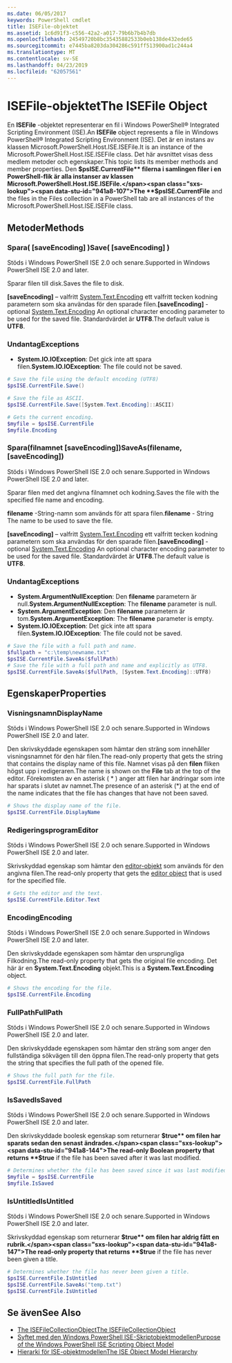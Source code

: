 ```yaml
---
ms.date: 06/05/2017
keywords: PowerShell cmdlet
title: ISEFile-objektet
ms.assetid: 1c6d91f3-c556-42a2-a017-79b6b7b4b7db
ms.openlocfilehash: 24549720b8bc35435882533b0eb138de432ede65
ms.sourcegitcommit: e7445ba8203da304286c591ff513900ad1c244a4
ms.translationtype: MT
ms.contentlocale: sv-SE
ms.lasthandoff: 04/23/2019
ms.locfileid: "62057561"
---
```

# <a name="the-isefile-object"></a><span data-ttu-id="941a8-103">ISEFile-objektet</span><span class="sxs-lookup"><span data-stu-id="941a8-103">The ISEFile Object</span></span>

<span data-ttu-id="941a8-104">En **ISEFile** -objektet representerar en fil i Windows PowerShell® Integrated Scripting Environment (ISE).</span><span class="sxs-lookup"><span data-stu-id="941a8-104">An **ISEFile** object represents a file in Windows PowerShell® Integrated Scripting Environment (ISE).</span></span> <span data-ttu-id="941a8-105">Det är en instans av klassen Microsoft.PowerShell.Host.ISE.ISEFile.</span><span class="sxs-lookup"><span data-stu-id="941a8-105">It is an instance of the Microsoft.PowerShell.Host.ISE.ISEFile class.</span></span> <span data-ttu-id="941a8-106">Det här avsnittet visas dess medlem metoder och egenskaper.</span><span class="sxs-lookup"><span data-stu-id="941a8-106">This topic lists its member methods and member properties.</span></span> <span data-ttu-id="941a8-107">Den **$psISE.CurrentFile** filerna i samlingen filer i en PowerShell-flik är alla instanser av klassen Microsoft.PowerShell.Host.ISE.ISEFile.</span><span class="sxs-lookup"><span data-stu-id="941a8-107">The **$psISE.CurrentFile** and the files in the Files collection in a PowerShell tab are all instances of the Microsoft.PowerShell.Host.ISE.ISEFile class.</span></span>

## <a name="methods"></a><span data-ttu-id="941a8-108">Metoder</span><span class="sxs-lookup"><span data-stu-id="941a8-108">Methods</span></span>

### <a name="save-saveencoding-"></a><span data-ttu-id="941a8-109">Spara\( \[saveEncoding\] \)</span><span class="sxs-lookup"><span data-stu-id="941a8-109">Save\( \[saveEncoding\] \)</span></span>

<span data-ttu-id="941a8-110">Stöds i Windows PowerShell ISE 2.0 och senare.</span><span class="sxs-lookup"><span data-stu-id="941a8-110">Supported in Windows PowerShell ISE 2.0 and later.</span></span>

<span data-ttu-id="941a8-111">Sparar filen till disk.</span><span class="sxs-lookup"><span data-stu-id="941a8-111">Saves the file to disk.</span></span>

<span data-ttu-id="941a8-112">**\[saveEncoding\]**  – valfritt [System.Text.Encoding](https://msdn.microsoft.com/library/system.text.encoding.aspx) ett valfritt tecken kodning parametern som ska användas för den sparade filen.</span><span class="sxs-lookup"><span data-stu-id="941a8-112">**\[saveEncoding\]** - optional [System.Text.Encoding](https://msdn.microsoft.com/library/system.text.encoding.aspx) An optional character encoding parameter to be used for the saved file.</span></span> <span data-ttu-id="941a8-113">Standardvärdet är **UTF8**.</span><span class="sxs-lookup"><span data-stu-id="941a8-113">The default value is **UTF8**.</span></span>

### <a name="exceptions"></a><span data-ttu-id="941a8-114">Undantag</span><span class="sxs-lookup"><span data-stu-id="941a8-114">Exceptions</span></span>

- <span data-ttu-id="941a8-115">**System.IO.IOException**: Det gick inte att spara filen.</span><span class="sxs-lookup"><span data-stu-id="941a8-115">**System.IO.IOException**: The file could not be saved.</span></span>

```powershell
# Save the file using the default encoding (UTF8)
$psISE.CurrentFile.Save()

# Save the file as ASCII.
$psISE.CurrentFile.Save([System.Text.Encoding]::ASCII)

# Gets the current encoding.
$myfile = $psISE.CurrentFile
$myfile.Encoding
```

### <a name="saveasfilename-saveencoding"></a><span data-ttu-id="941a8-116">Spara\(filnamnet \[saveEncoding\]\)</span><span class="sxs-lookup"><span data-stu-id="941a8-116">SaveAs\(filename, \[saveEncoding\]\)</span></span>

<span data-ttu-id="941a8-117">Stöds i Windows PowerShell ISE 2.0 och senare.</span><span class="sxs-lookup"><span data-stu-id="941a8-117">Supported in Windows PowerShell ISE 2.0 and later.</span></span>

<span data-ttu-id="941a8-118">Sparar filen med det angivna filnamnet och kodning.</span><span class="sxs-lookup"><span data-stu-id="941a8-118">Saves the file with the specified file name and encoding.</span></span>

<span data-ttu-id="941a8-119">**filename** -String-namn som används för att spara filen.</span><span class="sxs-lookup"><span data-stu-id="941a8-119">**filename** - String The name to be used to save the file.</span></span>

<span data-ttu-id="941a8-120">**\[saveEncoding\]**  – valfritt [System.Text.Encoding](https://msdn.microsoft.com/library/system.text.encoding.aspx) ett valfritt tecken kodning parametern som ska användas för den sparade filen.</span><span class="sxs-lookup"><span data-stu-id="941a8-120">**\[saveEncoding\]** - optional [System.Text.Encoding](https://msdn.microsoft.com/library/system.text.encoding.aspx) An optional character encoding parameter to be used for the saved file.</span></span> <span data-ttu-id="941a8-121">Standardvärdet är **UTF8**.</span><span class="sxs-lookup"><span data-stu-id="941a8-121">The default value is **UTF8**.</span></span>

### <a name="exceptions"></a><span data-ttu-id="941a8-122">Undantag</span><span class="sxs-lookup"><span data-stu-id="941a8-122">Exceptions</span></span>

- <span data-ttu-id="941a8-123">**System.ArgumentNullException**: Den **filename** parametern är null.</span><span class="sxs-lookup"><span data-stu-id="941a8-123">**System.ArgumentNullException**: The **filename** parameter is null.</span></span>
- <span data-ttu-id="941a8-124">**System.ArgumentException**: Den **filename** parametern är tom.</span><span class="sxs-lookup"><span data-stu-id="941a8-124">**System.ArgumentException**: The **filename** parameter is empty.</span></span>
- <span data-ttu-id="941a8-125">**System.IO.IOException**: Det gick inte att spara filen.</span><span class="sxs-lookup"><span data-stu-id="941a8-125">**System.IO.IOException**: The file could not be saved.</span></span>

```powershell
# Save the file with a full path and name.
$fullpath = "c:\temp\newname.txt"
$psISE.CurrentFile.SaveAs($fullPath)
# Save the file with a full path and name and explicitly as UTF8.
$psISE.CurrentFile.SaveAs($fullPath, [System.Text.Encoding]::UTF8)
```

## <a name="properties"></a><span data-ttu-id="941a8-126">Egenskaper</span><span class="sxs-lookup"><span data-stu-id="941a8-126">Properties</span></span>

### <a name="displayname"></a><span data-ttu-id="941a8-127">Visningsnamn</span><span class="sxs-lookup"><span data-stu-id="941a8-127">DisplayName</span></span>

<span data-ttu-id="941a8-128">Stöds i Windows PowerShell ISE 2.0 och senare.</span><span class="sxs-lookup"><span data-stu-id="941a8-128">Supported in Windows PowerShell ISE 2.0 and later.</span></span>

<span data-ttu-id="941a8-129">Den skrivskyddade egenskapen som hämtar den sträng som innehåller visningsnamnet för den här filen.</span><span class="sxs-lookup"><span data-stu-id="941a8-129">The read-only property that gets the string that contains the display name of this file.</span></span> <span data-ttu-id="941a8-130">Namnet visas på den **filen** fliken högst upp i redigeraren.</span><span class="sxs-lookup"><span data-stu-id="941a8-130">The name is shown on the **File** tab at the top of the editor.</span></span> <span data-ttu-id="941a8-131">Förekomsten av en asterisk \( \* \) anger att filen har ändringar som inte har sparats i slutet av namnet.</span><span class="sxs-lookup"><span data-stu-id="941a8-131">The presence of an asterisk \(\*\) at the end of the name indicates that the file has changes that have not been saved.</span></span>

```powershell
# Shows the display name of the file.
$psISE.CurrentFile.DisplayName
```

### <a name="editor"></a><span data-ttu-id="941a8-132">Redigeringsprogram</span><span class="sxs-lookup"><span data-stu-id="941a8-132">Editor</span></span>

<span data-ttu-id="941a8-133">Stöds i Windows PowerShell ISE 2.0 och senare.</span><span class="sxs-lookup"><span data-stu-id="941a8-133">Supported in Windows PowerShell ISE 2.0 and later.</span></span>

<span data-ttu-id="941a8-134">Skrivskyddad egenskap som hämtar den [editor-objekt](The-ISEEditor-Object.md) som används för den angivna filen.</span><span class="sxs-lookup"><span data-stu-id="941a8-134">The read-only property that gets the [editor object](The-ISEEditor-Object.md) that is used for the specified file.</span></span>

```powershell
# Gets the editor and the text.
$psISE.CurrentFile.Editor.Text
```

### <a name="encoding"></a><span data-ttu-id="941a8-135">Encoding</span><span class="sxs-lookup"><span data-stu-id="941a8-135">Encoding</span></span>

<span data-ttu-id="941a8-136">Stöds i Windows PowerShell ISE 2.0 och senare.</span><span class="sxs-lookup"><span data-stu-id="941a8-136">Supported in Windows PowerShell ISE 2.0 and later.</span></span>

<span data-ttu-id="941a8-137">Den skrivskyddade egenskapen som hämtar den ursprungliga Filkodning.</span><span class="sxs-lookup"><span data-stu-id="941a8-137">The read-only property that gets the original file encoding.</span></span> <span data-ttu-id="941a8-138">Det här är en **System.Text.Encoding** objekt.</span><span class="sxs-lookup"><span data-stu-id="941a8-138">This is a **System.Text.Encoding** object.</span></span>

```powershell
# Shows the encoding for the file.
$psISE.CurrentFile.Encoding
```

### <a name="fullpath"></a><span data-ttu-id="941a8-139">FullPath</span><span class="sxs-lookup"><span data-stu-id="941a8-139">FullPath</span></span>

<span data-ttu-id="941a8-140">Stöds i Windows PowerShell ISE 2.0 och senare.</span><span class="sxs-lookup"><span data-stu-id="941a8-140">Supported in Windows PowerShell ISE 2.0 and later.</span></span>

<span data-ttu-id="941a8-141">Den skrivskyddade egenskapen som hämtar den sträng som anger den fullständiga sökvägen till den öppna filen.</span><span class="sxs-lookup"><span data-stu-id="941a8-141">The read-only property that gets the string that specifies the full path of the opened file.</span></span>

```powershell
# Shows the full path for the file.
$psISE.CurrentFile.FullPath
```

### <a name="issaved"></a><span data-ttu-id="941a8-142">IsSaved</span><span class="sxs-lookup"><span data-stu-id="941a8-142">IsSaved</span></span>

<span data-ttu-id="941a8-143">Stöds i Windows PowerShell ISE 2.0 och senare.</span><span class="sxs-lookup"><span data-stu-id="941a8-143">Supported in Windows PowerShell ISE 2.0 and later.</span></span>

<span data-ttu-id="941a8-144">Den skrivskyddade boolesk egenskap som returnerar **$true** om filen har sparats sedan den senast ändrades.</span><span class="sxs-lookup"><span data-stu-id="941a8-144">The read-only Boolean property that returns **$true** if the file has been saved after it was last modified.</span></span>

```powershell
# Determines whether the file has been saved since it was last modified.
$myfile = $psISE.CurrentFile
$myfile.IsSaved
```

### <a name="isuntitled"></a><span data-ttu-id="941a8-145">IsUntitled</span><span class="sxs-lookup"><span data-stu-id="941a8-145">IsUntitled</span></span>

<span data-ttu-id="941a8-146">Stöds i Windows PowerShell ISE 2.0 och senare.</span><span class="sxs-lookup"><span data-stu-id="941a8-146">Supported in Windows PowerShell ISE 2.0 and later.</span></span>

<span data-ttu-id="941a8-147">Skrivskyddad egenskap som returnerar **$true** om filen har aldrig fått en rubrik.</span><span class="sxs-lookup"><span data-stu-id="941a8-147">The read-only property that returns **$true** if the file has never been given a title.</span></span>

```powershell
# Determines whether the file has never been given a title.
$psISE.CurrentFile.IsUntitled
$psISE.CurrentFile.SaveAs("temp.txt")
$psISE.CurrentFile.IsUntitled
```

## <a name="see-also"></a><span data-ttu-id="941a8-148">Se även</span><span class="sxs-lookup"><span data-stu-id="941a8-148">See Also</span></span>

- [<span data-ttu-id="941a8-149">The ISEFileCollectionObject</span><span class="sxs-lookup"><span data-stu-id="941a8-149">The ISEFileCollectionObject</span></span>](The-ISEFileCollection-Object.md)
- [<span data-ttu-id="941a8-150">Syftet med den Windows PowerShell ISE-Skriptobjektmodellen</span><span class="sxs-lookup"><span data-stu-id="941a8-150">Purpose of the Windows PowerShell ISE Scripting Object Model</span></span>](Purpose-of-the-Windows-PowerShell-ISE-Scripting-Object-Model.md)
- [<span data-ttu-id="941a8-151">Hierarki för ISE-objektmodellen</span><span class="sxs-lookup"><span data-stu-id="941a8-151">The ISE Object Model Hierarchy</span></span>](The-ISE-Object-Model-Hierarchy.md)